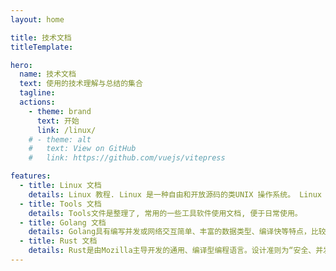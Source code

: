```yaml
---
layout: home

title: 技术文档
titleTemplate: 

hero:
  name: 技术文档
  text: 使用的技术理解与总结的集合
  tagline: 
  actions:
    - theme: brand
      text: 开始
      link: /linux/
    # - theme: alt
    #   text: View on GitHub
    #   link: https://github.com/vuejs/vitepress

features:
  - title: Linux 文档 
    details: Linux 教程. Linux 是一种自由和开放源码的类UNIX 操作系统。 Linux 英文解释为Linux is not Unix。 
  - title: Tools 文档 
    details: Tools文件是整理了, 常用的一些工具软件使用文档, 便于日常使用。 
  - title: Golang 文档 
    details: Golang具有编写并发或网络交互简单、丰富的数据类型、编译快等特点，比较适合于高性能、高并发场景。 
  - title: Rust 文档 
    details: Rust是由Mozilla主导开发的通用、编译型编程语言。设计准则为“安全、并发、实用”，支持函数式、并发式、过程式以及面向对象的编程风格。
---
```




